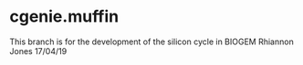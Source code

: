 # cgenie.muffin
This branch is for the development of the silicon cycle in BIOGEM
Rhiannon Jones 17/04/19
